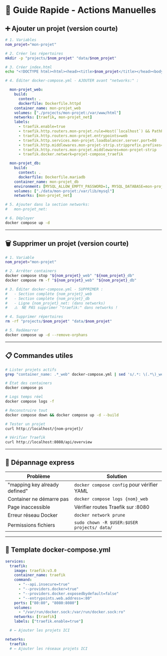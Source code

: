 # 🚀 Guide Rapide - Actions Manuelles

## ➕ Ajouter un projet (version courte)

```bash
# 1. Variables
nom_projet="mon-projet"

# 2. Créer les répertoires
mkdir -p "projects/$nom_projet" "data/$nom_projet"

# 3. Créer index.html
echo "<!DOCTYPE html><html><head><title>$nom_projet</title></head><body><h1>Projet $nom_projet</h1><p>URL: http://localhost/$nom_projet/</p></body></html>" > "projects/$nom_projet/index.html"

# 4. Éditer docker-compose.yml - AJOUTER avant "networks:" :
```
```yaml
  mon-projet_web:
    build:
      context: .
      dockerfile: Dockerfile.httpd
    container_name: mon-projet_web
    volumes: ["./projects/mon-projet:/var/www/html"]
    networks: [traefik, mon-projet_net]
    labels:
      - traefik.enable=true
      - traefik.http.routers.mon-projet.rule=Host(`localhost`) && PathPrefix(`/mon-projet`)
      - traefik.http.routers.mon-projet.entrypoints=web
      - traefik.http.services.mon-projet.loadbalancer.server.port=80
      - traefik.http.middlewares.mon-projet-strip.stripprefix.prefixes=/mon-projet
      - traefik.http.routers.mon-projet.middlewares=mon-projet-strip
      - traefik.docker.network=projet-compose_traefik

  mon-projet_db:
    build:
      context: .
      dockerfile: Dockerfile.mariadb
    container_name: mon-projet_db
    environment: [MYSQL_ALLOW_EMPTY_PASSWORD=1, MYSQL_DATABASE=mon-projet]
    volumes: ["./data/mon-projet:/var/lib/mysql"]
    networks: [mon-projet_net]
```

```bash
# 5. Ajouter dans la section networks:
#   mon-projet_net:

# 6. Déployer
docker compose up -d
```

---

## 🗑️ Supprimer un projet (version courte)

```bash
# 1. Variable
nom_projet="mon-projet"

# 2. Arrêter containers
docker compose stop "${nom_projet}_web" "${nom_projet}_db"
docker compose rm -f "${nom_projet}_web" "${nom_projet}_db"

# 3. Éditer docker-compose.yml - SUPPRIMER :
#   - Section complète {nom_projet}_web
#   - Section complète {nom_projet}_db  
#   - Ligne {nom_projet}_net: (dans networks)
#   ⚠️  NE PAS supprimer "traefik:" dans networks !

# 4. Supprimer répertoires
rm -rf "projects/$nom_projet" "data/$nom_projet"

# 5. Redémarrer
docker compose up -d --remove-orphans
```

---

## 📋 Commandes utiles

```bash
# Lister projets actifs
grep "container_name: .*_web" docker-compose.yml | sed 's/.*: \(.*\)_web/\1/'

# État des containers
docker compose ps

# Logs temps réel
docker compose logs -f

# Reconstruire tout
docker compose down && docker compose up -d --build

# Tester un projet
curl http://localhost/{nom-projet}/

# Vérifier Traefik
curl http://localhost:8080/api/overview
```

---

## 🔧 Dépannage express

| Problème | Solution |
|----------|----------|
| "mapping key already defined" | `docker compose config` pour vérifier YAML |
| Container ne démarre pas | `docker compose logs {nom}_web` |
| Page inaccessible | Vérifier routes Traefik sur :8080 |
| Erreur réseau Docker | `docker network prune` |
| Permissions fichiers | `sudo chown -R $USER:$USER projects/ data/` |

---

## 📁 Template docker-compose.yml

```yaml
services:
  traefik:
    image: traefik:v3.0
    container_name: traefik
    command: 
      - "--api.insecure=true"
      - "--providers.docker=true"
      - "--providers.docker.exposedbydefault=false"
      - "--entrypoints.web.address=:80"
    ports: ["80:80", "8080:8080"]
    volumes: 
      - "/var/run/docker.sock:/var/run/docker.sock:ro"
    networks: [traefik]
    labels: ["traefik.enable=true"]

  # ← Ajouter les projets ICI

networks:
  traefik:
  # ← Ajouter les réseaux projets ICI
```
